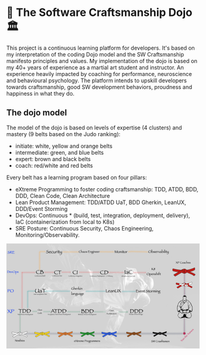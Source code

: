 # 🥋 The Software Craftsmanship Dojo 🏛️

This project is a continuous learning platform for developers. It's based on my interpretation of the coding Dojo model and the SW Craftsmanship manifesto principles and values. My implementation of the dojo is based on my 40+ years of experience as a martial art student and instructor. An experience heavily impacted by coaching for performance, neuroscience and behavioural psychology. The platform intends to upskill developers towards craftsmanship, good SW development behaviors, proudness and happiness in what they do.

## The dojo model

The model of the dojo is based on levels of expertise (4 clusters) and mastery (9 belts based on the Judo ranking):

- initiate: white, yellow and orange belts
- intermediate: green, and blue belts
- expert: brown and black belts
- coach: red/white and red belts

Every belt has a learning program based on four pillars:

- eXtreme Programming to foster coding craftsmanship: TDD, ATDD, BDD, DDD, Clean Code, Clean Architecture
- Lean Product Management: TDD/ATDD UaT, BDD Gherkin, LeanUX, DDD/Event Storming
- DevOps: Continuous * (build, test, integration, deployment, delivery), IaC (containerization from local to K8s)
- SRE Posture: Continuous Security, Chaos Engineering, Monitoring/Observability.

![The Belts Model](./resources/img/Belts_Model.jpeg?raw=true "The Belts Model")
